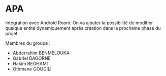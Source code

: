 # APA

Intégration avec Android Room.
On va ajouter la possibilité de modifier quelque entité dynamiquement après création dans la prochaine phase du projet.

Membres du groupe :
- Abderrahim BENMELOUKA
- Gabriel DAGORNE
- Hakim BEGHAMI
- Othmane GOUGILI
